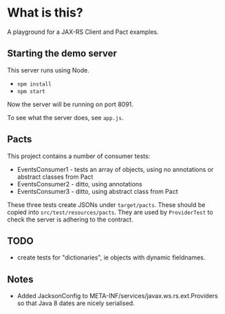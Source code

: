 # What is this?

A playground for a JAX-RS Client and Pact examples.

## Starting the demo server

This server runs using Node. 

- `npm install`
- `npm start`

Now the server will be running on port 8091.

To see what the server does, see `app.js`.

## Pacts

This project contains a number of consumer tests:

- EventsConsumer1 - tests an array of objects, using no annotations or abstract classes from Pact
- EventsConsumer2 - ditto, using annotations
- EventsConsumer3 - ditto, using abstract class from Pact

These three tests create JSONs under `target/pacts`. These should be copied
into `src/test/resources/pacts`. They are used by `ProviderTest` to check
the server is adhering to the contract.

## TODO 

- create tests for "dictionaries", ie objects with dynamic fieldnames.

## Notes

- Added JacksonConfig to META-INF/services/javax.ws.rs.ext.Providers so that Java 8 dates are nicely serialised.